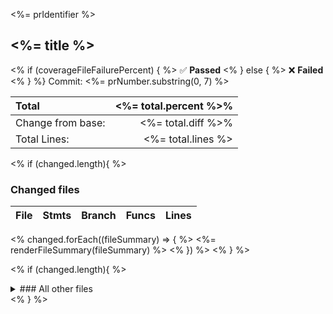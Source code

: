 <%= prIdentifier %>

## <%= title %>

<% if (coverageFileFailurePercent) { %>
:white_check_mark: **Passed**
<% } else { %>
:x: **Failed**
<% } %}
Commit: <%= prNumber.substring(0, 7) %>

<!-- Totals -->
| Total             | <%= total.percent %>% |
| :---------------- | --------------------: |
| Change from base: |    <%= total.diff %>% |
| Total Lines:      |    <%= total.lines %> |

<!-- Changed files -->
<% if (changed.length){ %>
### Changed files

| File | Stmts | Branch | Funcs | Lines |
| ---- | ----- | ------ | ----- | ----- |
<% changed.forEach((fileSummary) => { %>
<%= renderFileSummary(fileSummary) %>
<% }) %>
<% } %>

<!-- Unchanged files -->
<% if (changed.length){ %>
<details>
<summary markdown="span">
### All other files
</summary>

| File | Stmts | Branch | Funcs | Lines |
| ---- | ----- | ------ | ----- | ----- |

<% unchanged.forEach((fileSummary) => { %>
<%= renderFileSummary(fileSummary) %>
<% }) %>
</details>
<% } %>